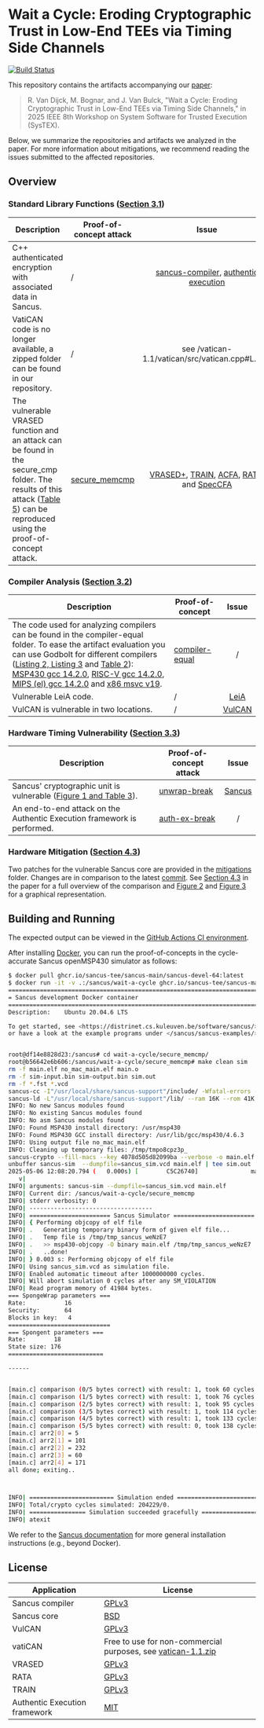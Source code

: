 # Wait a Cycle: Eroding Cryptographic Trust in Low-End TEEs via Timing Side Channels
[![Build Status](https://github.com/dnet-tee/wait-a-cycle/actions/workflows/ci.yml/badge.svg)](https://github.com/dnet-tee/wait-a-cycle/actions/workflows/ci.yml)

This repository contains the artifacts accompanying our [paper](https://downloads.distrinet-research.be/software/sancus/publications/vandijck25wait.pdf):

> R. Van Dijck, M. Bognar, and J. Van Bulck, "Wait a Cycle: Eroding Cryptographic Trust in Low-End TEEs via Timing Side Channels," in 2025 IEEE 8th Workshop on System Software for Trusted Execution (SysTEX).

Below, we summarize the repositories and artifacts we analyzed in the paper. For more information about mitigations, we recommend reading the issues submitted to the affected repositories.

## Overview

### Standard Library Functions ([Section 3.1](https://downloads.distrinet-research.be/software/sancus/publications/vandijck25wait.pdf#page=3))


| Description | Proof-of-concept attack | Issue |
|-----------------|---------------|:-------------:|
| C++ authenticated encryption with associated data in Sancus. | / | [sancus-compiler](https://github.com/sancus-tee/sancus-compiler/issues/42), [authentic execution](https://github.com/AuthenticExecution/spongent-cpp-rs/issues/1) |
| VatiCAN code is no longer available, a zipped folder can be found in our repository. | / | see /vatican-1.1/vatican/src/vatican.cpp#L.169 |
| The vulnerable VRASED function and an attack can be found in the secure_cmp folder. The results of this attack ([Table 5](https://downloads.distrinet-research.be/software/sancus/publications/vandijck25wait.pdf#page=8)) can be reproduced using the proof-of-concept attack. | [secure_memcmp](secure_memcmp/) | [VRASED+](https://github.com/sprout-uci/vrased-plus/issues/1), [TRAIN](https://github.com/sprout-uci/TRAIN/issues/1), [ACFA](https://github.com/RIT-CHAOS-SEC/ACFA/issues/1), [RATA](https://github.com/sprout-uci/RATA/issues/1), and [SpecCFA](https://github.com/RIT-CHAOS-SEC/SpecCFA/issues/1) |


### Compiler Analysis ([Section 3.2](https://downloads.distrinet-research.be/software/sancus/publications/vandijck25wait.pdf#page=4))

| Description | Proof-of-concept | Issue |
|-----------------|---------------|:-------------:|
| The code used for analyzing compilers can be found in the compiler-equal folder. To ease the artifact evaluation you can use Godbolt for different compilers ([Listing 2, Listing 3](https://downloads.distrinet-research.be/software/sancus/publications/vandijck25wait.pdf#page=4) and [Table 2](https://downloads.distrinet-research.be/software/sancus/publications/vandijck25wait.pdf#page=5)): [MSP430 gcc 14.2.0](https://godbolt.org/z/b63qf4T76), [RISC-V gcc 14.2.0](https://godbolt.org/z/oqvhKPh7M), [MIPS (el) gcc 14.2.0](https://godbolt.org/z/7ffT77oMf) and [x86 msvc v19](https://godbolt.org/z/fYY8Phx9z). | [compiler-equal](compiler-equal/) | / |
| Vulnerable LeiA code. | / | [LeiA](https://github.com/MoatazFarid/Lightweight-Authentication-Protocol-for-CAN-LeiA/issues/1) |
| VulCAN is vulnerable in two locations. | / | [VulCAN](https://github.com/sancus-tee/vulcan/issues/9) |

### Hardware Timing Vulnerability ([Section 3.3](https://downloads.distrinet-research.be/software/sancus/publications/vandijck25wait.pdf#page=3))

| Description | Proof-of-concept attack | Issue |
|-----------------|---------------|:-------------:|
| Sancus' cryptographic unit is vulnerable ([Figure 1 and Table 3](https://downloads.distrinet-research.be/software/sancus/publications/vandijck25wait.pdf#page=5)). | [unwrap-break](unwrap-break/) | [Sancus](https://github.com/sancus-tee/sancus-core/issues/34) |
| An end-to-end attack on the Authentic Execution framework is performed.  | [auth-ex-break](auth-ex-break/) | / |

### Hardware Mitigation ([Section 4.3](https://downloads.distrinet-research.be/software/sancus/publications/vandijck25wait.pdf#page=6))

Two patches for the vulnerable Sancus core are provided in the [mitigations](mitigations/) folder. Changes are in comparison to the latest [commit](https://github.com/sancus-tee/sancus-core/blob/d83a5207dc5b079847dba39ac17e98fcb4bc088f). See [Section 4.3](https://downloads.distrinet-research.be/software/sancus/publications/vandijck25wait.pdf#page=6) in the paper for a full overview of the comparison and [Figure 2](https://downloads.distrinet-research.be/software/sancus/publications/vandijck25wait.pdf#page=8) and [Figure 3](https://downloads.distrinet-research.be/software/sancus/publications/vandijck25wait.pdf#page=9) for a graphical representation.


## Building and Running

The expected output can be viewed in the [GitHub Actions CI environment](https://github.com/dnet-tee/wait-a-cycle/actions).

After installing [Docker](https://www.docker.com/), you can run the proof-of-concepts in the cycle-accurate Sancus openMSP430 simulator as follows:

```bash
$ docker pull ghcr.io/sancus-tee/sancus-main/sancus-devel-64:latest
$ docker run -it -v .:/sancus/wait-a-cycle ghcr.io/sancus-tee/sancus-main/sancus-devel-64:latest
========================================================================
= Sancus development Docker container                                  =
========================================================================
Description:	Ubuntu 20.04.6 LTS

To get started, see <https://distrinet.cs.kuleuven.be/software/sancus/>,
or have a look at the example programs under </sancus/sancus-examples/>.


root@df14e8828d23:/sancus# cd wait-a-cycle/secure_memcmp/
root@b56642e6b606:/sancus/wait-a-cycle/secure_memcmp# make clean sim
rm -f main.elf no_mac_main.elf main.o
rm -f sim-input.bin sim-output.bin sim.out
rm -f *.fst *.vcd
sancus-cc -I"/usr/local/share/sancus-support"/include/ -Wfatal-errors -fcolor-diagnostics -Os -g   -c -o main.o main.c
sancus-ld -L"/usr/local/share/sancus-support"/lib/ --ram 16K --rom 41K  -lsm-io -ldev --inline-arithmetic --standalone --verbose -o no_mac_main.elf main.o
INFO: No new Sancus modules found
INFO: No existing Sancus modules found
INFO: No asm Sancus modules found
INFO: Found MSP430 install directory: /usr/msp430
INFO: Found MSP430 GCC install directory: /usr/lib/gcc/msp430/4.6.3
INFO: Using output file no_mac_main.elf
INFO: Cleaning up temporary files: /tmp/tmpo8cpz3p_
sancus-crypto --fill-macs --key 4078d505d82099ba --verbose -o main.elf no_mac_main.elf
unbuffer sancus-sim  --dumpfile=sancus_sim.vcd main.elf | tee sim.out
2025-05-06 12:08:20.794 (   0.000s) [        C5C26740]               main.cpp:296   INFO| Using input file main.elf.
   v|
INFO| arguments: sancus-sim --dumpfile=sancus_sim.vcd main.elf
INFO| Current dir: /sancus/wait-a-cycle/secure_memcmp
INFO| stderr verbosity: 0
INFO| -----------------------------------
INFO| ======================= Sancus Simulator =======================
INFO| { Performing objcopy of elf file
INFO| .   Generating temporary binary form of given elf file...
INFO| .   Temp file is /tmp/tmp_sancus_weNzE7
INFO| .   >> msp430-objcopy -O binary main.elf /tmp/tmp_sancus_weNzE7
INFO| .   ..done!
INFO| } 0.003 s: Performing objcopy of elf file
INFO| Using sancus_sim.vcd as simulation file.
INFO| Enabled automatic timeout after 1000000000 cycles.
INFO| Will abort simulation 0 cycles after any SM_VIOLATION
INFO| Read program memory of 41984 bytes.
=== SpongeWrap parameters ===
Rate:           16
Security:       64
Blocks in key:   4
=============================
=== Spongent parameters ===
Rate:        18
State size: 176
===========================

------


[main.c] comparison (0/5 bytes correct) with result: 1, took 60 cycles
[main.c] comparison (1/5 bytes correct) with result: 1, took 76 cycles
[main.c] comparison (2/5 bytes correct) with result: 1, took 95 cycles
[main.c] comparison (3/5 bytes correct) with result: 1, took 114 cycles
[main.c] comparison (4/5 bytes correct) with result: 1, took 133 cycles
[main.c] comparison (5/5 bytes correct) with result: 0, took 138 cycles
[main.c] arr2[0] = 5
[main.c] arr2[1] = 101
[main.c] arr2[2] = 232
[main.c] arr2[3] = 60
[main.c] arr2[4] = 171
all done; exiting..



INFO| ======================== Simulation ended ========================
INFO| Total/crypto cycles simulated: 204229/0.
INFO| ================ Simulation succeeded gracefully =================
INFO| atexit
```

We refer to the [Sancus documentation](https://github.com/sancus-tee/sancus-main) for more general installation instructions (e.g., beyond Docker).

## License

| Application | License |
|-----------------|---------------|
| Sancus compiler | [GPLv3](https://github.com/sancus-tee/sancus-compiler/blob/master/README.md?plain=1) |
| Sancus core | [BSD](https://github.com/sancus-tee/sancus-core/blob/master/LICENSE) |
| VulCAN | [GPLv3](https://github.com/sancus-tee/vulcan/blob/master/README.md?plain=1) |
| vatiCAN | Free to use for non-commercial purposes, see [vatican-1.1.zip](vatican-1.1.zip) |
| VRASED | [GPLv3](https://github.com/sprout-uci/vrased/blob/master/LICENSE) |
| RATA | [GPLv3](https://github.com/sprout-uci/RATA/blob/main/LICENSE) |
| TRAIN | [GPLv3](https://github.com/sprout-uci/TRAIN/blob/main/TRAINCASU/LICENSE) |
| Authentic Execution framework | [MIT](https://github.com/AuthenticExecution/.github/blob/master/LICENSE) |
